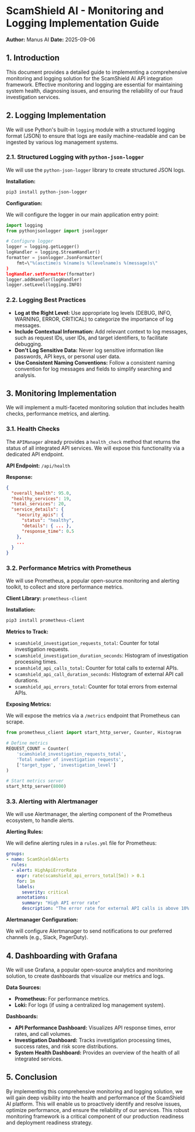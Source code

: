 # ScamShield AI - Monitoring and Logging Implementation Guide

**Author:** Manus AI
**Date:** 2025-09-06

## 1. Introduction

This document provides a detailed guide to implementing a comprehensive monitoring and logging solution for the ScamShield AI API integration framework. Effective monitoring and logging are essential for maintaining system health, diagnosing issues, and ensuring the reliability of our fraud investigation services.

## 2. Logging Implementation

We will use Python's built-in `logging` module with a structured logging format (JSON) to ensure that logs are easily machine-readable and can be ingested by various log management systems.

### 2.1. Structured Logging with `python-json-logger`

We will use the `python-json-logger` library to create structured JSON logs.

**Installation:**
```bash
pip3 install python-json-logger
```

**Configuration:**

We will configure the logger in our main application entry point:

```python
import logging
from pythonjsonlogger import jsonlogger

# Configure logger
logger = logging.getLogger()
logHandler = logging.StreamHandler()
formatter = jsonlogger.JsonFormatter(
    fmt=\"%(asctime)s %(name)s %(levelname)s %(message)s\"
)
logHandler.setFormatter(formatter)
logger.addHandler(logHandler)
logger.setLevel(logging.INFO)
```

### 2.2. Logging Best Practices

- **Log at the Right Level:** Use appropriate log levels (DEBUG, INFO, WARNING, ERROR, CRITICAL) to categorize the importance of log messages.
- **Include Contextual Information:** Add relevant context to log messages, such as request IDs, user IDs, and target identifiers, to facilitate debugging.
- **Don't Log Sensitive Data:** Never log sensitive information like passwords, API keys, or personal user data.
- **Use Consistent Naming Conventions:** Follow a consistent naming convention for log messages and fields to simplify searching and analysis.

## 3. Monitoring Implementation

We will implement a multi-faceted monitoring solution that includes health checks, performance metrics, and alerting.

### 3.1. Health Checks

The `APIManager` already provides a `health_check` method that returns the status of all integrated API services. We will expose this functionality via a dedicated API endpoint.

**API Endpoint:** `/api/health`

**Response:**
```json
{
  "overall_health": 95.0,
  "healthy_services": 19,
  "total_services": 20,
  "service_details": {
    "security_apis": {
      "status": "healthy",
      "details": { ... },
      "response_time": 0.5
    },
    ...
  }
}
```

### 3.2. Performance Metrics with Prometheus

We will use Prometheus, a popular open-source monitoring and alerting toolkit, to collect and store performance metrics.

**Client Library:** `prometheus-client`

**Installation:**
```bash
pip3 install prometheus-client
```

**Metrics to Track:**

- `scamshield_investigation_requests_total`: Counter for total investigation requests.
- `scamshield_investigation_duration_seconds`: Histogram of investigation processing times.
- `scamshield_api_calls_total`: Counter for total calls to external APIs.
- `scamshield_api_call_duration_seconds`: Histogram of external API call durations.
- `scamshield_api_errors_total`: Counter for total errors from external APIs.

**Exposing Metrics:**

We will expose the metrics via a `/metrics` endpoint that Prometheus can scrape.

```python
from prometheus_client import start_http_server, Counter, Histogram

# Define metrics
REQUEST_COUNT = Counter(
    'scamshield_investigation_requests_total',
    'Total number of investigation requests',
    ['target_type', 'investigation_level']
)

# Start metrics server
start_http_server(8000)
```

### 3.3. Alerting with Alertmanager

We will use Alertmanager, the alerting component of the Prometheus ecosystem, to handle alerts.

**Alerting Rules:**

We will define alerting rules in a `rules.yml` file for Prometheus:

```yaml
groups:
- name: ScamShieldAlerts
  rules:
  - alert: HighApiErrorRate
    expr: rate(scamshield_api_errors_total[5m]) > 0.1
    for: 1m
    labels:
      severity: critical
    annotations:
      summary: "High API error rate"
      description: "The error rate for external API calls is above 10%."
```

**Alertmanager Configuration:**

We will configure Alertmanager to send notifications to our preferred channels (e.g., Slack, PagerDuty).

## 4. Dashboarding with Grafana

We will use Grafana, a popular open-source analytics and monitoring solution, to create dashboards that visualize our metrics and logs.

**Data Sources:**

- **Prometheus:** For performance metrics.
- **Loki:** For logs (if using a centralized log management system).

**Dashboards:**

- **API Performance Dashboard:** Visualizes API response times, error rates, and call volumes.
- **Investigation Dashboard:** Tracks investigation processing times, success rates, and risk score distributions.
- **System Health Dashboard:** Provides an overview of the health of all integrated services.

## 5. Conclusion

By implementing this comprehensive monitoring and logging solution, we will gain deep visibility into the health and performance of the ScamShield AI platform. This will enable us to proactively identify and resolve issues, optimize performance, and ensure the reliability of our services. This robust monitoring framework is a critical component of our production readiness and deployment readiness strategy.


